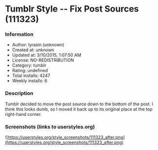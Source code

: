 # Tumblr Style -- Fix Post Sources (111323)

### Information
- Author: lyrasin (unknown)
- Created at: unknown
- Updated at: 3/10/2015, 1:07:50 AM
- License: NO-REDISTRIBUTION
- Category: tumblr
- Rating: undefined
- Total installs: 4247
- Weekly installs: 6


### Description
Tumblr decided to move the post source down to the bottom of the post. I think this looks dumb, so I moved it back up to its original place at the top right-hand corner.


### Screenshots (links to userstyles.org)
![https://userstyles.org/style_screenshots/111323_after.png](https://userstyles.org/style_screenshots/111323_after.png)



